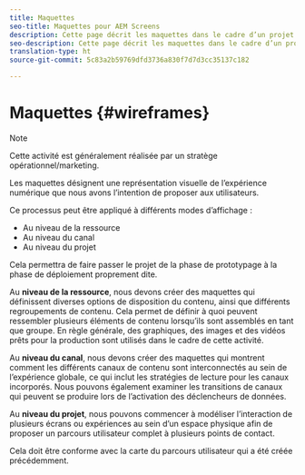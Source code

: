 ```yaml
---
title: Maquettes
seo-title: Maquettes pour AEM Screens
description: Cette page décrit les maquettes dans le cadre d’un projet AEM Screens
seo-description: Cette page décrit les maquettes dans le cadre d’un projet AEM Screens
translation-type: ht
source-git-commit: 5c83a2b59769dfd3736a830f7d7d3cc35137c182

---
```



# Maquettes {#wireframes}

>[!NOTE]
>
>Cette activité est généralement réalisée par un stratège opérationnel/marketing.

Les maquettes désignent une représentation visuelle de l’expérience numérique que nous avons l’intention de proposer aux utilisateurs.

Ce processus peut être appliqué à différents modes d’affichage :

* Au niveau de la ressource
* Au niveau du canal
* Au niveau du projet

Cela permettra de faire passer le projet de la phase de prototypage à la phase de déploiement proprement dite.

Au **niveau de la ressource**, nous devons créer des maquettes qui définissent diverses options de disposition du contenu, ainsi que différents regroupements de contenu. Cela permet de définir à quoi peuvent ressembler plusieurs éléments de contenu lorsqu’ils sont assemblés en tant que groupe.
En règle générale, des graphiques, des images et des vidéos prêts pour la production sont utilisés dans le cadre de cette activité.

Au **niveau du canal**, nous devons créer des maquettes qui montrent comment les différents canaux de contenu sont interconnectés au sein de l’expérience globale, ce qui inclut les stratégies de lecture pour les canaux incorporés. Nous pouvons également examiner les transitions de canaux qui peuvent se produire lors de l’activation des déclencheurs de données.

Au **niveau du projet**, nous pouvons commencer à modéliser l’interaction de plusieurs écrans ou expériences au sein d’un espace physique afin de proposer un parcours utilisateur complet à plusieurs points de contact.

Cela doit être conforme avec la carte du parcours utilisateur qui a été créée précédemment.

